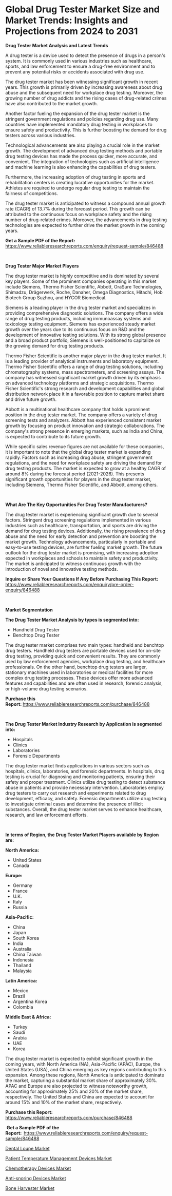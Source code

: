 <p><h1>Global Drug Tester Market Size and Market Trends: Insights and Projections from 2024 to 2031</h1></p><p><strong>Drug Tester Market Analysis and Latest Trends</strong></p>
<p><p>A drug tester is a device used to detect the presence of drugs in a person's system. It is commonly used in various industries such as healthcare, sports, and law enforcement to ensure a drug-free environment and to prevent any potential risks or accidents associated with drug use.</p><p>The drug tester market has been witnessing significant growth in recent years. This growth is primarily driven by increasing awareness about drug abuse and the subsequent need for workplace drug testing. Moreover, the growing number of drug addicts and the rising cases of drug-related crimes have also contributed to the market growth.</p><p>Another factor fueling the expansion of the drug tester market is the stringent government regulations and policies regarding drug use. Many countries have implemented mandatory drug testing in workplaces to ensure safety and productivity. This is further boosting the demand for drug testers across various industries.</p><p>Technological advancements are also playing a crucial role in the market growth. The development of advanced drug testing methods and portable drug testing devices has made the process quicker, more accurate, and convenient. The integration of technologies such as artificial intelligence and machine learning is also enhancing the capabilities of drug testers.</p><p>Furthermore, the increasing adoption of drug testing in sports and rehabilitation centers is creating lucrative opportunities for the market. Athletes are required to undergo regular drug testing to maintain the fairness of competitions.</p><p>The drug tester market is anticipated to witness a compound annual growth rate (CAGR) of 13.7% during the forecast period. This growth can be attributed to the continuous focus on workplace safety and the rising number of drug-related crimes. Moreover, the advancements in drug testing technologies are expected to further drive the market growth in the coming years.</p></p>
<p><strong>Get a Sample PDF of the Report:&nbsp;</strong> <a href="https://www.reliableresearchreports.com/enquiry/request-sample/846488">https://www.reliableresearchreports.com/enquiry/request-sample/846488</a></p>
<p>&nbsp;</p>
<p><strong>Drug Tester Major Market Players</strong></p>
<p><p>The drug tester market is highly competitive and is dominated by several key players. Some of the prominent companies operating in this market include Siemens, Thermo Fisher Scientific, Abbott, OraSure Technologies, Shimadzu, Drägerwerk, Roche, Danaher, Omega Diagnostics, Hitachi, Hob Biotech Group Suzhou, and HYCOR Biomedical. </p><p>Siemens is a leading player in the drug tester market and specializes in providing comprehensive diagnostic solutions. The company offers a wide range of drug testing products, including immunoassay systems and toxicology testing equipment. Siemens has experienced steady market growth over the years due to its continuous focus on R&D and the development of innovative testing solutions. With its strong global presence and a broad product portfolio, Siemens is well-positioned to capitalize on the growing demand for drug testing products. </p><p>Thermo Fisher Scientific is another major player in the drug tester market. It is a leading provider of analytical instruments and laboratory equipment. Thermo Fisher Scientific offers a range of drug testing solutions, including chromatography systems, mass spectrometers, and screening assays. The company has witnessed significant market growth driven by its emphasis on advanced technology platforms and strategic acquisitions. Thermo Fisher Scientific's strong research and development capabilities and global distribution network place it in a favorable position to capture market share and drive future growth.</p><p>Abbott is a multinational healthcare company that holds a prominent position in the drug tester market. The company offers a variety of drug screening tests and analyzers. Abbott has experienced consistent market growth by focusing on product innovation and strategic collaborations. The company's strong presence in emerging markets, such as India and China, is expected to contribute to its future growth. </p><p>While specific sales revenue figures are not available for these companies, it is important to note that the global drug tester market is expanding rapidly. Factors such as increasing drug abuse, stringent government regulations, and the need for workplace safety are driving the demand for drug testing products. The market is expected to grow at a healthy CAGR of around 8% during the forecast period (2021-2026). This presents significant growth opportunities for players in the drug tester market, including Siemens, Thermo Fisher Scientific, and Abbott, among others.</p></p>
<p>&nbsp;</p>
<p><strong>What Are The Key Opportunities For Drug Tester Manufacturers?</strong></p>
<p><p>The drug tester market is experiencing significant growth due to several factors. Stringent drug screening regulations implemented in various industries such as healthcare, transportation, and sports are driving the demand for drug testing devices. Additionally, the rising prevalence of drug abuse and the need for early detection and prevention are boosting the market growth. Technology advancements, particularly in portable and easy-to-use testing devices, are further fueling market growth. The future outlook for the drug tester market is promising, with increasing adoption expected in workplaces and schools to maintain safety and productivity. The market is anticipated to witness continuous growth with the introduction of novel and innovative testing methods.</p></p>
<p><strong>Inquire or Share Your Questions If Any Before Purchasing This Report:</strong> <a href="https://www.reliableresearchreports.com/enquiry/pre-order-enquiry/846488">https://www.reliableresearchreports.com/enquiry/pre-order-enquiry/846488</a></p>
<p>&nbsp;</p>
<p><strong>Market Segmentation</strong></p>
<p><strong>The Drug Tester Market Analysis by types is segmented into:</strong></p>
<p><ul><li>Handheld Drug Tester</li><li>Benchtop Drug Tester</li></ul></p>
<p><p>The drug tester market comprises two main types: handheld and benchtop drug testers. Handheld drug testers are portable devices used for on-site drug testing, providing quick and convenient results. They are commonly used by law enforcement agencies, workplace drug testing, and healthcare professionals. On the other hand, benchtop drug testers are larger, stationary machines used in laboratories or medical facilities for more complex drug testing processes. These devices offer more advanced features and capabilities and are often used in research, forensic analysis, or high-volume drug testing scenarios.</p></p>
<p><strong>Purchase this Report:&nbsp;</strong><a href="https://www.reliableresearchreports.com/purchase/846488">https://www.reliableresearchreports.com/purchase/846488</a></p>
<p>&nbsp;</p>
<p><strong>The Drug Tester Market Industry Research by Application is segmented into:</strong></p>
<p><ul><li>Hospitals</li><li>Clinics</li><li>Laboratories</li><li>Forensic Departments</li></ul></p>
<p><p>The drug tester market finds applications in various sectors such as hospitals, clinics, laboratories, and forensic departments. In hospitals, drug testing is crucial for diagnosing and monitoring patients, ensuring their safety and proper treatment. Clinics utilize drug testing to detect substance abuse in patients and provide necessary intervention. Laboratories employ drug testers to carry out research and experiments related to drug development, efficacy, and safety. Forensic departments utilize drug testing to investigate criminal cases and determine the presence of illicit substances. Overall, the drug tester market serves to enhance healthcare, research, and law enforcement efforts.</p></p>
<p>&nbsp;</p>
<p><strong>In terms of Region, the Drug Tester Market Players available by Region are:</strong></p>
<p>
    <p> <strong> North America: </strong>
        <ul>
            <li>United States</li>
            <li>Canada</li>
        </ul>
        </p> 
    <p> <strong> Europe: </strong>
        <ul>
            <li>Germany</li>
            <li>France</li>
            <li>U.K.</li>
            <li>Italy</li>
            <li>Russia</li>
        </ul>
        </p> 
    <p> <strong> Asia-Pacific: </strong>
        <ul>
            <li>China</li>
            <li>Japan</li>
            <li>South Korea</li>
            <li>India</li>
            <li>Australia</li>
            <li>China Taiwan</li>
            <li>Indonesia</li>
            <li>Thailand</li>
            <li>Malaysia</li>
        </ul>
        </p> 
    <p> <strong> Latin America: </strong>
        <ul>
            <li>Mexico</li>
            <li>Brazil</li>
            <li>Argentina Korea</li>
            <li>Colombia</li>
        </ul>
        </p> 
    <p> <strong> Middle East & Africa: </strong>
        <ul>
            <li>Turkey</li>
            <li>Saudi</li>
            <li>Arabia</li>
            <li>UAE</li>
            <li>Korea</li>
        </ul>
    </p>
    </p>
<p><p>The drug tester market is expected to exhibit significant growth in the coming years, with North America (NA), Asia-Pacific (APAC), Europe, the United States (USA), and China emerging as key regions contributing to this expansion. Among these regions, North America is anticipated to dominate the market, capturing a substantial market share of approximately 30%. APAC and Europe are also projected to witness noteworthy growth, accounting for approximately 25% and 20% of the market share, respectively. The United States and China are expected to account for around 15% and 10% of the market share, respectively.</p></p>
<p><strong>Purchase this Report: </strong><a href="https://www.reliableresearchreports.com/purchase/846488">https://www.reliableresearchreports.com/purchase/846488</a></p>
<p>&nbsp;<strong>Get a Sample PDF of the Report:&nbsp;&nbsp;</strong><a href="https://www.reliableresearchreports.com/enquiry/request-sample/846488">https://www.reliableresearchreports.com/enquiry/request-sample/846488</a></p>
<p><strong></strong></p>
<p><p><a href="https://github.com/antony131rp/Market-Research-Report-List-1/blob/main/dental-loupe-market.md">Dental Loupe Market</a></p><p><a href="https://github.com/bracarafogo/Market-Research-Report-List-1/blob/main/patient-temperature-management-devices-market.md">Patient Temperature Management Devices Market</a></p><p><a href="https://github.com/laholand/Market-Research-Report-List-1/blob/main/chemotherapy-devices-market.md">Chemotherapy Devices Market</a></p><p><a href="https://github.com/sougarounis/Market-Research-Report-List-1/blob/main/anti-snoring-devices-market.md">Anti-snoring Devices Market</a></p><p><a href="https://github.com/mohamedbakry57/Market-Research-Report-List-1/blob/main/bone-harvester-market.md">Bone Harvester Market</a></p></p>